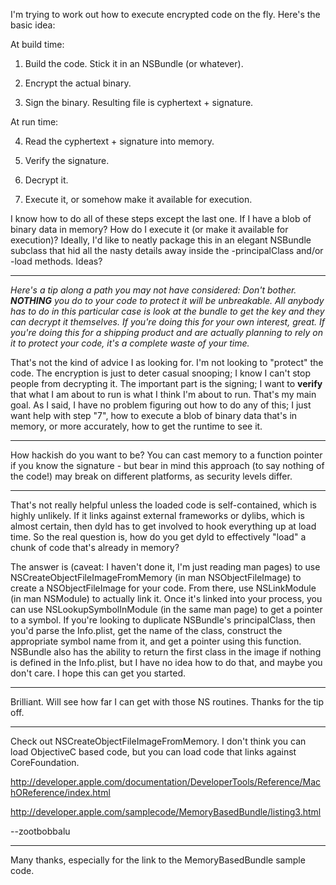 

I'm trying to work out how to execute encrypted code on the fly. Here's the basic idea:

At build time:

1. Build the code. Stick it in an NSBundle (or whatever).

2. Encrypt the actual binary.

3. Sign the binary. Resulting file is cyphertext + signature.

At run time:

4. Read the cyphertext + signature into memory.

5. Verify the signature.

6. Decrypt it.

7. Execute it, or somehow make it available for execution.

I know how to do all of these steps except the last one. If I have a blob of binary data in memory? How do I execute it (or make it available for execution)? Ideally, I'd like to neatly package this in an elegant NSBundle subclass that hid all the nasty details away inside the -principalClass and/or -load methods. Ideas?

----

*Here's a tip along a path you may not have considered: Don't bother. **NOTHING** you do to your code to protect it will be unbreakable. All anybody has to do in this particular case is look at the bundle to get the key and they can decrypt it themselves. If you're doing this for your own interest, great. If you're doing this for a shipping product and are actually planning to rely on it to protect your code, it's a complete waste of your time.*

That's not the kind of advice I as looking for. I'm not looking to "protect" the code. The encryption is just to deter casual snooping; I know I can't stop people from decrypting it. The important part is the signing; I want to **verify** that what I am about to run is what I think I'm about to run. That's my main goal. As I said, I have no problem figuring out how to do any of this; I just want help with step "7", how to execute a blob of binary data that's in memory, or more accurately, how to get the runtime to see it.

----

How hackish do you want to be? You can cast memory to a function pointer if you know the signature - but bear in mind this approach (to say nothing of the code!) may break on different platforms, as security levels differ.

----
That's not really helpful unless the loaded code is self-contained, which is highly unlikely. If it links against external frameworks or dylibs, which is almost certain, then dyld has to get involved to hook everything up at load time. So the real question is, how do you get dyld to effectively "load" a chunk of code that's already in memory?

The answer is (caveat: I haven't done it, I'm just reading man pages) to use     NSCreateObjectFileImageFromMemory (in     man NSObjectFileImage) to create a     NSObjectFileImage for your code. From there, use     NSLinkModule (in     man NSModule) to actually link it. Once it's linked into your process, you can use     NSLookupSymbolInModule (in the same man page) to get a pointer to a symbol. If you're looking to duplicate NSBundle's     principalClass, then you'd parse the Info.plist, get the name of the class, construct the appropriate symbol name from it, and get a pointer using this function. NSBundle also has the ability to return the first class in the image if nothing is defined in the Info.plist, but I have no idea how to do that, and maybe you don't care. I hope this can get you started.

----
Brilliant. Will see how far I can get with those NS routines. Thanks for the tip off.

----

Check out NSCreateObjectFileImageFromMemory. I don't think you can load ObjectiveC based code, but you can load code that links against CoreFoundation.

http://developer.apple.com/documentation/DeveloperTools/Reference/MachOReference/index.html

http://developer.apple.com/samplecode/MemoryBasedBundle/listing3.html

--zootbobbalu

----
Many thanks, especially for the link to the MemoryBasedBundle sample code.
